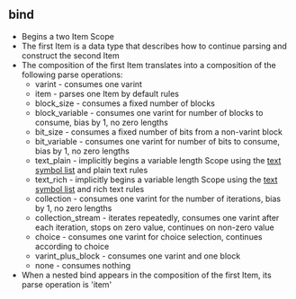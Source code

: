 ## bind

- Begins a two Item Scope
- The first Item is a data type that describes how to continue parsing and construct the second Item
- The composition of the first Item translates into a composition of the following parse operations:
  - varint - consumes one varint
  - item - parses one Item by default rules
  - block_size - consumes a fixed number of blocks
  - block_variable - consumes one varint for number of blocks to consume, bias by 1, no zero lengths
  - bit_size - consumes a fixed number of bits from a non-varint block
  - bit_variable - consumes one varint for number of bits to consume, bias by 1, no zero lengths
  - text_plain - implicitly begins a variable length Scope using the [text symbol list](../text.md) and plain text rules
  - text_rich - implicitly begins a variable length Scope using the [text symbol list](../text.md) and rich text rules
  - collection - consumes one varint for the number of iterations, bias by 1, no zero lengths
  - collection_stream - iterates repeatedly, consumes one varint after each iteration, stops on zero value, continues on non-zero value
  - choice - consumes one varint for choice selection, continues according to choice
  - varint_plus_block - consumes one varint and one block
  - none - consumes nothing
- When a nested bind appears in the composition of the first Item, its parse operation is 'item'